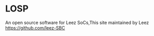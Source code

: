 # LOSP
An open source software for Leez SoCs,This site maintained by Leez
https://github.com/leez-SBC

